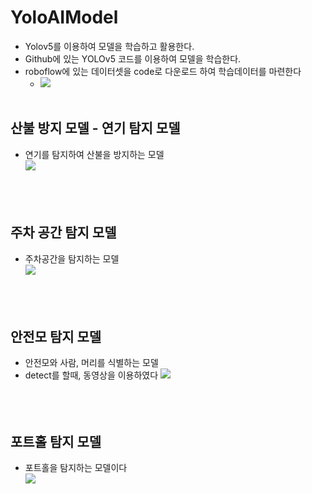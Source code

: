 # YoloAIModel
  - Yolov5를 이용하여 모델을 학습하고 활용한다.
  - Github에 있는 YOLOv5 코드를 이용하여 모델을 학습한다.
  - roboflow에 있는 데이터셋을 code로 다운로드 하여 학습데이터를 마련한다
     - [<img src="https://img.shields.io/badge/roboflow-8315f9;.svg?style=for-the-badge&logo=roboflow&logoColor=#8315f9"/>](https://roboflow.com/)
<br/> <br/> 
## 산불 방지 모델 - 연기 탐지 모델
  - 연기를 탐지하여 산불을 방지하는 모델<br/>
    [<img src="https://img.shields.io/badge/Colab-F7DF1E.svg?style=for-the-badge&logo=googlecolab&logoColor=#F9AB00"/>](https://github.com/HwangWooJin1028/YoloAIModel/blob/main/colab/smoke%ED%83%90%EC%A7%80%EB%AA%A8%EB%8D%B8.ipynb)
<br/> <br/> <br/> <br/> 
## 주차 공간 탐지 모델
  - 주차공간을 탐지하는 모델<br/>
    [<img src="https://img.shields.io/badge/Colab-F7DF1E.svg?style=for-the-badge&logo=googlecolab&logoColor=#F9AB00"/>](https://github.com/HwangWooJin1028/YoloAIModel/blob/main/colab/PKlot%ED%83%90%EC%A7%80%EB%AA%A8%EB%8D%B8.ipynb)
<br/> <br/> <br/> <br/> 
## 안전모 탐지 모델
  - 안전모와 사람, 머리를 식별하는 모델<br/>
  - detect를 할때, 동영상을 이용하였다
    [<img src="https://img.shields.io/badge/Colab-F7DF1E.svg?style=for-the-badge&logo=googlecolab&logoColor=#F9AB00"/>](https://github.com/HwangWooJin1028/YoloAIModel/blob/main/colab/hardhat%ED%83%90%EC%A7%80%EB%AA%A8%EB%8D%B8.ipynb)
<br/> <br/> <br/> <br/> 
## 포트홀 탐지 모델
  - 포트홀을 탐지하는 모델이다<br/>
    [<img src="https://img.shields.io/badge/Colab-F7DF1E.svg?style=for-the-badge&logo=googlecolab&logoColor=#F9AB00"/>](https://github.com/HwangWooJin1028/YoloAIModel/blob/main/colab/potHole%ED%83%90%EC%A7%80.ipynb)
<br/> 
